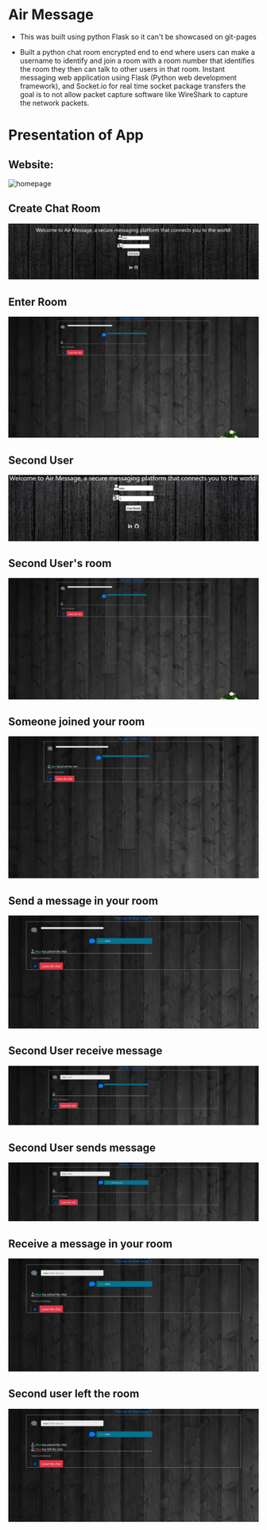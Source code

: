 # Air Message
- This was built using python Flask so it can't be showcased on git-pages

- Built a python chat room encrypted end to end where users can make a username to identify and join a room with a room number that identifies the room they then can talk to other users in that room. Instant messaging web application using Flask (Python web development framework), and Socket.io for real time socket package transfers the goal is to not allow packet capture software like WireShark to capture the network packets.

# Presentation of App

## Website:
![homepage](Presentation/Home.png)

## Create Chat Room
![Room](Presentation/Create%20Room.png)
## Enter Room
![Enter room](Presentation/Enter%20Room.png)

## Second User
![Second User](Presentation/Second%20Enter%20Room.png)

## Second User's room
![Enter room](Presentation/Enter%20Room.png)

## Someone joined your room
![second user joined the room](Presentation/join-room.png)


## Send a message in your room
![sent message](Presentation/send-message.png)

## Second User receive message
![received message](Presentation/second-receive-message.png)

## Second User sends message
![sent message](Presentation/second-send-message.png)

## Receive a message in your room
![received message](Presentation/receive-message.png)

## Second user left the room
![left room](Presentation/leave%20room.png)
